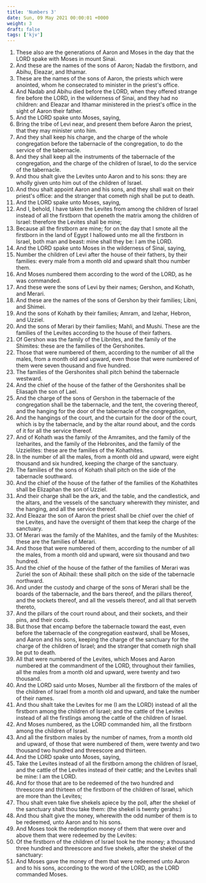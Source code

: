 ```yaml
---
title: 'Numbers 3'
date: Sun, 09 May 2021 00:00:01 +0000
weight: 3
draft: false
tags: ['kjv'] 
---
```


1. These also are the generations of Aaron and Moses in the day that the LORD spake with Moses in mount Sinai.
2. And these are the names of the sons of Aaron; Nadab the firstborn, and Abihu, Eleazar, and Ithamar.
3. These are the names of the sons of Aaron, the priests which were anointed, whom he consecrated to minister in the priest's office.
4. And Nadab and Abihu died before the LORD, when they offered strange fire before the LORD, in the wilderness of Sinai, and they had no children: and Eleazar and Ithamar ministered in the priest's office in the sight of Aaron their father.
5. And the LORD spake unto Moses, saying,
6. Bring the tribe of Levi near, and present them before Aaron the priest, that they may minister unto him.
7. And they shall keep his charge, and the charge of the whole congregation before the tabernacle of the congregation, to do the service of the tabernacle.
8. And they shall keep all the instruments of the tabernacle of the congregation, and the charge of the children of Israel, to do the service of the tabernacle.
9. And thou shalt give the Levites unto Aaron and to his sons: they are wholly given unto him out of the children of Israel.
10. And thou shalt appoint Aaron and his sons, and they shall wait on their priest's office: and the stranger that cometh nigh shall be put to death.
11. And the LORD spake unto Moses, saying,
12. And I, behold, I have taken the Levites from among the children of Israel instead of all the firstborn that openeth the matrix among the children of Israel: therefore the Levites shall be mine;
13. Because all the firstborn are mine; for on the day that I smote all the firstborn in the land of Egypt I hallowed unto me all the firstborn in Israel, both man and beast: mine shall they be: I am the LORD.
14. And the LORD spake unto Moses in the wilderness of Sinai, saying,
15. Number the children of Levi after the house of their fathers, by their families: every male from a month old and upward shalt thou number them.
16. And Moses numbered them according to the word of the LORD, as he was commanded.
17. And these were the sons of Levi by their names; Gershon, and Kohath, and Merari.
18. And these are the names of the sons of Gershon by their families; Libni, and Shimei.
19. And the sons of Kohath by their families; Amram, and Izehar, Hebron, and Uzziel.
20. And the sons of Merari by their families; Mahli, and Mushi. These are the families of the Levites according to the house of their fathers.
21. Of Gershon was the family of the Libnites, and the family of the Shimites: these are the families of the Gershonites.
22. Those that were numbered of them, according to the number of all the males, from a month old and upward, even those that were numbered of them were seven thousand and five hundred.
23. The families of the Gershonites shall pitch behind the tabernacle westward.
24. And the chief of the house of the father of the Gershonites shall be Eliasaph the son of Lael.
25. And the charge of the sons of Gershon in the tabernacle of the congregation shall be the tabernacle, and the tent, the covering thereof, and the hanging for the door of the tabernacle of the congregation,
26. And the hangings of the court, and the curtain for the door of the court, which is by the tabernacle, and by the altar round about, and the cords of it for all the service thereof.
27. And of Kohath was the family of the Amramites, and the family of the Izeharites, and the family of the Hebronites, and the family of the Uzzielites: these are the families of the Kohathites.
28. In the number of all the males, from a month old and upward, were eight thousand and six hundred, keeping the charge of the sanctuary.
29. The families of the sons of Kohath shall pitch on the side of the tabernacle southward.
30. And the chief of the house of the father of the families of the Kohathites shall be Elizaphan the son of Uzziel.
31. And their charge shall be the ark, and the table, and the candlestick, and the altars, and the vessels of the sanctuary wherewith they minister, and the hanging, and all the service thereof.
32. And Eleazar the son of Aaron the priest shall be chief over the chief of the Levites, and have the oversight of them that keep the charge of the sanctuary.
33. Of Merari was the family of the Mahlites, and the family of the Mushites: these are the families of Merari.
34. And those that were numbered of them, according to the number of all the males, from a month old and upward, were six thousand and two hundred.
35. And the chief of the house of the father of the families of Merari was Zuriel the son of Abihail: these shall pitch on the side of the tabernacle northward.
36. And under the custody and charge of the sons of Merari shall be the boards of the tabernacle, and the bars thereof, and the pillars thereof, and the sockets thereof, and all the vessels thereof, and all that serveth thereto,
37. And the pillars of the court round about, and their sockets, and their pins, and their cords.
38. But those that encamp before the tabernacle toward the east, even before the tabernacle of the congregation eastward, shall be Moses, and Aaron and his sons, keeping the charge of the sanctuary for the charge of the children of Israel; and the stranger that cometh nigh shall be put to death.
39. All that were numbered of the Levites, which Moses and Aaron numbered at the commandment of the LORD, throughout their families, all the males from a month old and upward, were twenty and two thousand.
40. And the LORD said unto Moses, Number all the firstborn of the males of the children of Israel from a month old and upward, and take the number of their names.
41. And thou shalt take the Levites for me (I am the LORD) instead of all the firstborn among the children of Israel; and the cattle of the Levites instead of all the firstlings among the cattle of the children of Israel.
42. And Moses numbered, as the LORD commanded him, all the firstborn among the children of Israel.
43. And all the firstborn males by the number of names, from a month old and upward, of those that were numbered of them, were twenty and two thousand two hundred and threescore and thirteen.
44. And the LORD spake unto Moses, saying,
45. Take the Levites instead of all the firstborn among the children of Israel, and the cattle of the Levites instead of their cattle; and the Levites shall be mine: I am the LORD.
46. And for those that are to be redeemed of the two hundred and threescore and thirteen of the firstborn of the children of Israel, which are more than the Levites;
47. Thou shalt even take five shekels apiece by the poll, after the shekel of the sanctuary shalt thou take them: (the shekel is twenty gerahs:)
48. And thou shalt give the money, wherewith the odd number of them is to be redeemed, unto Aaron and to his sons.
49. And Moses took the redemption money of them that were over and above them that were redeemed by the Levites:
50. Of the firstborn of the children of Israel took he the money; a thousand three hundred and threescore and five shekels, after the shekel of the sanctuary:
51. And Moses gave the money of them that were redeemed unto Aaron and to his sons, according to the word of the LORD, as the LORD commanded Moses.
